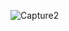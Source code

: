 ![Capture2](https://user-images.githubusercontent.com/76878663/121273051-3fd27d00-c8bf-11eb-9e56-211e25e979c2.PNG)

